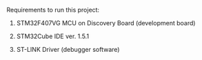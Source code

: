 Requirements to run this project:

1)   STM32F407VG MCU on Discovery Board (development board)

2)   STM32Cube IDE ver. 1.5.1

3)   ST-LINK Driver (debugger software)
